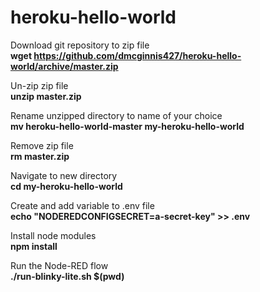 # heroku-hello-world

Download git repository to zip file<br>
**wget https://github.com/dmcginnis427/heroku-hello-world/archive/master.zip**

Un-zip zip file<br>
**unzip master.zip**

Rename unzipped directory to name of your choice<br>
**mv heroku-hello-world-master my-heroku-hello-world**

Remove zip file<br>
**rm master.zip**

Navigate to new directory<br>
**cd my-heroku-hello-world**

Create and add variable to .env file<br>
**echo "NODEREDCONFIGSECRET=a-secret-key" >> .env**

Install node modules<br>
**npm install**

Run the Node-RED flow<br>
**./run-blinky-lite.sh $(pwd)**

